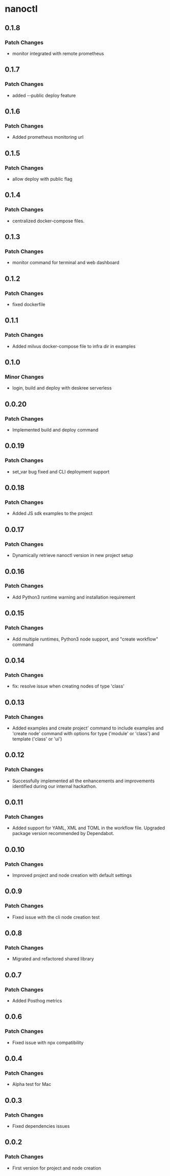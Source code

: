 # nanoctl

## 0.1.8

### Patch Changes

- monitor integrated with remote prometheus

## 0.1.7

### Patch Changes

- added --public deploy feature

## 0.1.6

### Patch Changes

- Added prometheus monitoring url

## 0.1.5

### Patch Changes

- allow deploy with public flag

## 0.1.4

### Patch Changes

- centralized docker-compose files.

## 0.1.3

### Patch Changes

- monitor command for terminal and web dashboard

## 0.1.2

### Patch Changes

- fixed dockerfile

## 0.1.1

### Patch Changes

- Added milvus docker-compose file to infra dir in examples

## 0.1.0

### Minor Changes

- login, build and deploy with deskree serverless

## 0.0.20

### Patch Changes

- Implemented build and deploy command

## 0.0.19

### Patch Changes

- set_var bug fixed and CLI deployment support

## 0.0.18

### Patch Changes

- Added JS sdk examples to the project

## 0.0.17

### Patch Changes

- Dynamically retrieve nanoctl version in new project setup

## 0.0.16

### Patch Changes

- Add Python3 runtime warning and installation requirement

## 0.0.15

### Patch Changes

- Add multiple runtimes, Python3 node support, and "create workflow" command

## 0.0.14

### Patch Changes

- fix: resolve issue when creating nodes of type 'class'

## 0.0.13

### Patch Changes

- Added examples and create project' command to include examples and 'create node' command with options for type ('module' or 'class') and template ('class' or 'ui')

## 0.0.12

### Patch Changes

- Successfully implemented all the enhancements and improvements identified during our internal hackathon.

## 0.0.11

### Patch Changes

- Added support for YAML, XML and TOML in the workflow file. Upgraded package version recommended by Dependabot.

## 0.0.10

### Patch Changes

- Improved project and node creation with default settings

## 0.0.9

### Patch Changes

- Fixed issue with the cli node creation test

## 0.0.8

### Patch Changes

- Migrated and refactored shared library

## 0.0.7

### Patch Changes

- Added Posthog metrics

## 0.0.6

### Patch Changes

- Fixed issue with npx compatibility

## 0.0.4

### Patch Changes

- Alpha test for Mac

## 0.0.3

### Patch Changes

- Fixed dependencies issues

## 0.0.2

### Patch Changes

- First version for project and node creation
